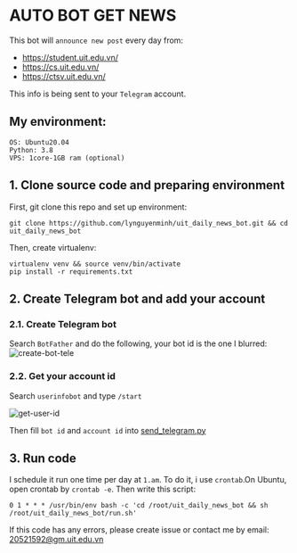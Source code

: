 # AUTO BOT GET NEWS

This bot will `announce new post` every day from:
* https://student.uit.edu.vn/ 
* https://cs.uit.edu.vn/
* https://ctsv.uit.edu.vn/

This info is being sent to your `Telegram` account.

## My environment: 
```
OS: Ubuntu20.04
Python: 3.8
VPS: 1core-1GB ram (optional)
```

## 1. Clone source code and preparing environment
First, git clone this repo and set up environment: 
```
git clone https://github.com/lynguyenminh/uit_daily_news_bot.git && cd uit_daily_news_bot
```
Then, create virtualenv:
```
virtualenv venv && source venv/bin/activate
pip install -r requirements.txt
```

## 2. Create Telegram bot and add your account
### 2.1. Create Telegram bot
Search `BotFather` and do the following, your bot id is the one I blurred: 
![create-bot-tele](https://user-images.githubusercontent.com/82688630/212620535-a96191e0-dda4-4f81-91bd-d7721ac4f098.png)


### 2.2. Get your account id
Search `userinfobot` and type `/start`

![get-user-id](https://user-images.githubusercontent.com/82688630/212620716-bc73a477-a937-4a55-a66d-2b955ffc0c04.png)


Then fill `bot id` and `account id` into [send_telegram.py](./src/send_telegram.py)

## 3. Run code
I schedule it run one time per day at `1.am`. To do it, i use `crontab`.On Ubuntu, open crontab by `crontab -e`. 
Then write this script: 
```
0 1 * * * /usr/bin/env bash -c 'cd /root/uit_daily_news_bot && sh /root/uit_daily_news_bot/run.sh'
```
If this code has any errors, please create issue or contact me by email: 20521592@gm.uit.edu.vn
